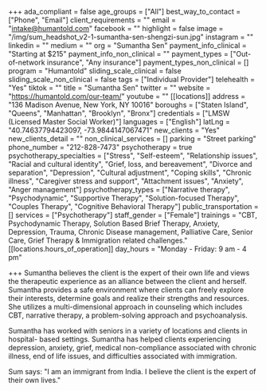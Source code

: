 +++
ada_compliant = false
age_groups = ["All"]
best_way_to_contact = ["Phone", "Email"]
client_requirements = ""
email = "intake@humantold.com"
facebook = ""
highlight = false
image = "/img/sum_headshot_v2-1-sumantha-sen-shengzi-sun.jpg"
instagram = ""
linkedin = ""
medium = ""
org = "Sumantha Sen"
payment_info_clinical = "Starting at $215"
payment_info_non_clinical = ""
payment_types = ["Out-of-network insurance", "Any insurance"]
payment_types_non_clinical = []
program = "Humantold"
sliding_scale_clinical = false
sliding_scale_non_clinical = false
tags = ["Individual Provider"]
telehealth = "Yes"
tiktok = ""
title = "Sumantha Sen"
twitter = ""
website = "https://humantold.com/our-team/"
youtube = ""
[[locations]]
address = "136 Madison Avenue, New York, NY 10016"
boroughs = ["Staten Island", "Queens", "Manhattan", "Brooklyn", "Bronx"]
credentials = ["LMSW (Licensed Master Social Worker)"]
languages = ["English"]
latLng = "40.74637794423097, -73.9844147067471"
new_clients = "Yes"
new_clients_detail = ""
non_clinical_services = []
parking = "Street parking"
phone_number = "212-828-7473"
psychotherapy = true
psychotherapy_specialties = ["Stress", "Self-esteem", "Relationship issues", "Racial and cultural identity", "Grief, loss, and bereavement", "Divorce and separation", "Depression", "Cultural adjustment", "Coping skills", "Chronic illness", "Caregiver stress and support", "Attachment issues", "Anxiety", "Anger management"]
psychotherapy_types = ["Narrative therapy", "Psychodynamic", "Supportive Therapy", "Solution-focused Therapy", "Couples Therapy", "Cognitive Behavioral Therapy"]
public_transportation = []
services = ["Psychotherapy"]
staff_gender = ["Female"]
trainings = "CBT, Psychodynamic Therapy, Solution Based Brief Therapy, Anxiety, Depression, Trauma, Chronic Disease management, Palliative Care, Senior Care, Grief Therapy & Immigration related challenges."
[[locations.hours_of_operation]]
day_hours = "Monday - Friday: 9 am - 4 pm"

+++
Sumantha believes the client is the expert of their own life and views the therapeutic experience as an alliance between the client and herself. Sumantha provides a safe environment where clients can freely explore their interests, determine goals and realize their strengths and resources. She utilizes a multi-dimensional approach in counseling which includes CBT, narrative therapy, a problem-solving approach and psychoanalysis.  
  
Sumantha has worked with seniors in a variety of locations and clients in hospital- based settings. Sumantha has helped clients experiencing depression, anxiety, grief, medical non-compliance associated with chronic illness, end of life issues, and difficulties associated with immigration.  
  
Sum says: "I am an immigrant from India. I believe the client is the expert of their own lives."